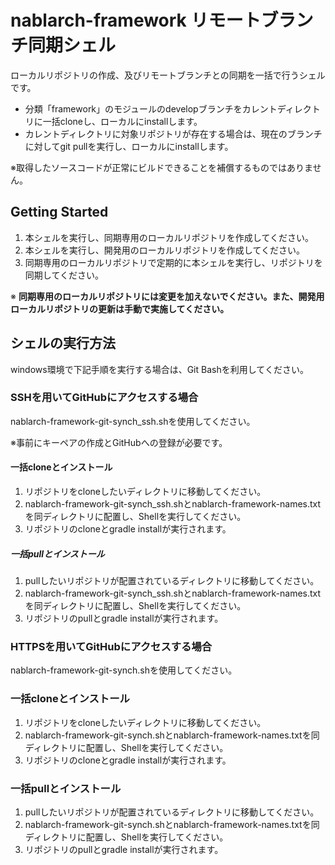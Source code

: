 # nablarch-framework リモートブランチ同期シェル
ローカルリポジトリの作成、及びリモートブランチとの同期を一括で行うシェルです。

* 分類「framework」のモジュールのdevelopブランチをカレントディレクトリに一括cloneし、ローカルにinstallします。
* カレントディレクトリに対象リポジトリが存在する場合は、現在のブランチに対してgit pullを実行し、ローカルにinstallします。

※取得したソースコードが正常にビルドできることを補償するものではありません。

## Getting Started

1. 本シェルを実行し、同期専用のローカルリポジトリを作成してください。
1. 本シェルを実行し、開発用のローカルリポジトリを作成してください。
1. 同期専用のローカルリポジトリで定期的に本シェルを実行し、リポジトリを同期してください。

※ **同期専用のローカルリポジトリには変更を加えないでください。また、開発用ローカルリポジトリの更新は手動で実施してください。**

## シェルの実行方法
windows環境で下記手順を実行する場合は、Git Bashを利用してください。

### SSHを用いてGitHubにアクセスする場合
nablarch-framework-git-synch_ssh.shを使用してください。

※事前にキーペアの作成とGitHubへの登録が必要です。

#### 一括cloneとインストール

1. リポジトリをcloneしたいディレクトリに移動してください。
2. nablarch-framework-git-synch_ssh.shとnablarch-framework-names.txtを同ディレクトリに配置し、Shellを実行してください。
3. リポジトリのcloneとgradle installが実行されます。

##### 一括pullとインストール

1. pullしたいリポジトリが配置されているディレクトリに移動してください。
2. nablarch-framework-git-synch_ssh.shとnablarch-framework-names.txtを同ディレクトリに配置し、Shellを実行してください。
3. リポジトリのpullとgradle installが実行されます。

### HTTPSを用いてGitHubにアクセスする場合

nablarch-framework-git-synch.shを使用してください。

### 一括cloneとインストール

1. リポジトリをcloneしたいディレクトリに移動してください。
2. nablarch-framework-git-synch.shとnablarch-framework-names.txtを同ディレクトリに配置し、Shellを実行してください。
3. リポジトリのcloneとgradle installが実行されます。

### 一括pullとインストール

1. pullしたいリポジトリが配置されているディレクトリに移動してください。
2. nablarch-framework-git-synch.shとnablarch-framework-names.txtを同ディレクトリに配置し、Shellを実行してください。
3. リポジトリのpullとgradle installが実行されます。

